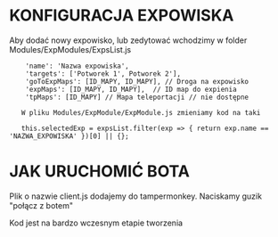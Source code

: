 


<h1>KONFIGURACJA EXPOWISKA</h1>
  
  <span>
   Aby dodać nowy expowisko, lub zedytować wchodzimy w folder Modules/ExpModules/ExpsList.js
    

       	'name': 'Nazwa expowiska', 
       	'targets': ['Potworek 1', Potworek 2'], 
       	'goToExpMaps': [ID_MAPY, ID_MAPY], // Droga na expowisko 
       	'expMaps': [ID_MAPY, ID_MAPY],  // ID map do expienia
       	'tpMaps': [ID_MAPY] // Mapa teleportacji // nie dostępne
  
       W pliku Modules/ExpModule/ExpModule.js zmieniamy kod na taki
  
       this.selectedExp = expsList.filter(exp => { return exp.name == 'NAZWA_EXPOWISKA' })[0] || {};
  
  </span>




<h1>JAK URUCHOMIĆ BOTA</h1>
  
  <span>
   Plik o nazwie client.js dodajemy do tampermonkey. Naciskamy guzik "połącz z botem" 
  </span>

Kod jest na bardzo wczesnym etapie tworzenia
